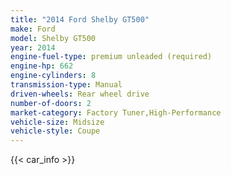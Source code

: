 ```yaml
---
title: "2014 Ford Shelby GT500"
make: Ford
model: Shelby GT500
year: 2014
engine-fuel-type: premium unleaded (required)
engine-hp: 662
engine-cylinders: 8
transmission-type: Manual
driven-wheels: Rear wheel drive
number-of-doors: 2
market-category: Factory Tuner,High-Performance
vehicle-size: Midsize
vehicle-style: Coupe
---
```


{{< car_info >}}
